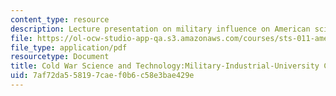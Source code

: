 ```yaml
---
content_type: resource
description: Lecture presentation on military influence on American science.
file: https://ol-ocw-studio-app-qa.s3.amazonaws.com/courses/sts-011-american-science-ethical-conflicts-and-political-choices-fall-2007/7af72da558197caef0b6c58e3bae429e_lec5.pdf
file_type: application/pdf
resourcetype: Document
title: Cold War Science and Technology:Military-Industrial-University Complex
uid: 7af72da5-5819-7cae-f0b6-c58e3bae429e
---
```

